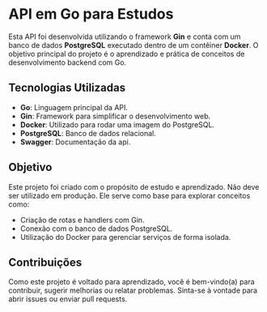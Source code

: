 
# API em Go para Estudos

Esta API foi desenvolvida utilizando o framework **Gin** e conta com um banco de dados **PostgreSQL** executado dentro de um contêiner **Docker**. O objetivo principal do projeto é o aprendizado e prática de conceitos de desenvolvimento backend com Go.

## Tecnologias Utilizadas

- **Go**: Linguagem principal da API.
- **Gin**: Framework para simplificar o desenvolvimento web.
- **Docker**: Utilizado para rodar uma imagem do PostgreSQL.
- **PostgreSQL**: Banco de dados relacional.
- **Swagger**: Documentação da api.

## Objetivo

Este projeto foi criado com o propósito de estudo e aprendizado. Não deve ser utilizado em produção. Ele serve como base para explorar conceitos como:

- Criação de rotas e handlers com Gin.
- Conexão com o banco de dados PostgreSQL.
- Utilização do Docker para gerenciar serviços de forma isolada.

## Contribuições

Como este projeto é voltado para aprendizado, você é bem-vindo(a) para contribuir, sugerir melhorias ou relatar problemas. Sinta-se à vontade para abrir issues ou enviar pull requests.
